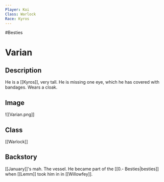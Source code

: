 ```yaml
---
Player: Koi
Class: Warlock
Race: Kyros
---
```

#Besties
# Varian
## Description
He is a [[Kyros]], very tall. He is missing one eye, which he has covered with bandages. Wears a cloak.

## Image
![[Varian.png]]
## Class
[[Warlock]]
## Backstory
[[January]]'s mah. The vessel. He became part of the [[0.- Besties|besties]] when [[Lemm]] took him in in [[Willowfey]].
